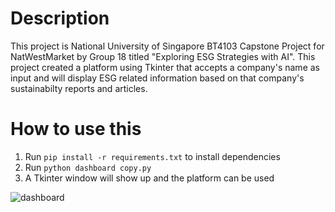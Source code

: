 # Description
This project is National University of Singapore BT4103 Capstone Project for NatWestMarket by Group 18 titled "Exploring ESG Strategies with AI". This project created a platform using Tkinter that accepts a company's name as input and will display ESG related information based on that company's sustainabilty reports and articles.

# How to use this
1. Run ```pip install -r requirements.txt``` to install dependencies
2. Run ```python dashboard copy.py```
3. A Tkinter window will show up and the platform can be used

![dashboard](https://github.com/putridar/esg-dashboard/blob/main/dashboard.jpeg)
